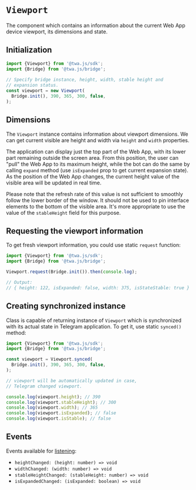 # `Viewport`

The component which contains an information about the current Web App device 
viewport, its dimensions and state.

## Initialization

```typescript  
import {Viewport} from '@twa.js/sdk';  
import {Bridge} from '@twa.js/bridge';  
  
// Specify bridge instance, height, width, stable height and
// expansion status.
const viewport = new Viewport(
  Bridge.init(), 390, 365, 300, false,
);  
```  

## Dimensions

The `Viewport` instance contains information about viewport dimensions. We can
get current visible are height and width via `height` and `width` properties.

The application can display just the top part of the Web App, with its lower
part remaining outside the screen area. From this position, the user can "pull"
the Web App to its maximum height, while the bot can do the same by
calling `expand` method (use `isExpanded` prop to get current expansion state).
As the position of the Web App changes, the current height value of the visible
area will be updated in real time.

Please note that the refresh rate of this value is not sufficient to smoothly
follow the lower border of the window. It should not be used to pin interface
elements to the bottom of the visible area. It's more appropriate to use the
value of the `stableHeight` field for this purpose.

## Requesting the viewport information

To get fresh viewport information, you could use static `request` function:

```typescript
import {Viewport} from '@twa.js/sdk';
import {Bridge} from '@twa.js/bridge';

Viewport.request(Bridge.init()).then(console.log);

// Output:
// { height: 122, isExpanded: false, width: 375, isStateStable: true }
```

## Creating synchronized instance

Class is capable of returning instance of `Viewport` which
is synchronized with its actual state in Telegram application. To
get it, use static `synced()` method:

```typescript
import {Viewport} from '@twa.js/sdk';
import {Bridge} from '@twa.js/bridge';

const viewport = Viewport.synced(
  Bridge.init(), 390, 365, 300, false,
);

// viewport will be automatically updated in case, 
// Telegram changed viewport.

console.log(viewport.height); // 390
console.log(viewport.stableHeight); // 300
console.log(viewport.width); // 365
console.log(viewport.isExpanded); // false
console.log(viewport.isStable); // false
```

## Events

Events available for [listening](../about#events):

- `heightChanged: (height: number) => void`
- `widthChanged: (width: number) => void`
- `stableHeightChanged: (stableHeight: number) => void`
- `isExpandedChanged: (isExpanded: boolean) => void`
